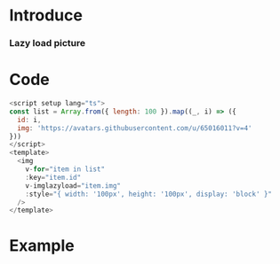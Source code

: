 # Introduce

### Lazy load picture

# Code

```js
<script setup lang="ts">
const list = Array.from({ length: 100 }).map((_, i) => ({
  id: i,
  img: 'https://avatars.githubusercontent.com/u/65016011?v=4'
}))
</script>
<template>
  <img
    v-for="item in list"
    :key="item.id"
    v-imglazyload="item.img"
    :style="{ width: '100px', height: '100px', display: 'block' }"
  />
</template>
```

# Example

<script setup>
const list = Array.from({ length: 100 }).map((_, i) => ({
  id: i,
  img: 'https://avatars.githubusercontent.com/u/65016011?v=4'
}))
</script>

<img
  v-for="item in list"
  :key="item.id"
  v-imglazyload="item.img"
  :style="{ width: '100px', height: '100px', display: 'block' }"
/>
